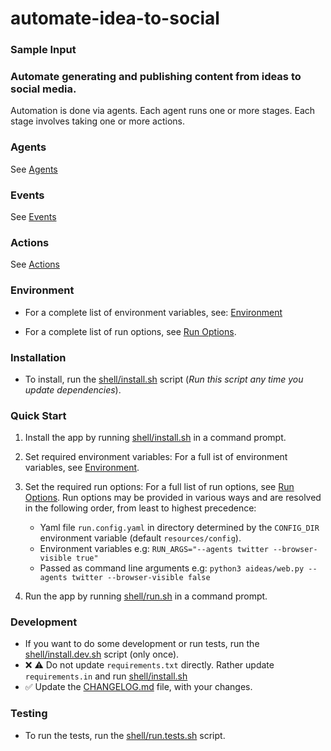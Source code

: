 # automate-idea-to-social

### Sample Input

### Automate generating and publishing content from ideas to social media.

Automation is done via agents. Each agent runs one or more stages. 
Each stage involves taking one or more actions. 

### Agents

See [Agents](./docs/agents.md)

### Events

See [Events](./docs/events.md)

### Actions

See [Actions](./docs/actions.md)

### Environment

- For a complete list of environment variables, see: [Environment](./docs/environment.md)

- For a complete list of run options, see [Run Options](docs/run-options.md).

### Installation

- To install, run the [shell/install.sh](shell/install.sh) script (_Run this script any time you update dependencies_).

### Quick Start

1. Install the app by running [shell/install.sh](shell/install.sh) in a command prompt.

2. Set required environment variables: For a full ist of environment variables, see [Environment](docs/environment.md).

3. Set the required run options: For a full list of run options, see [Run Options](docs/run-options.md). 
Run options may be provided in various ways and are resolved in the following order, from least to highest precedence:
   * Yaml file `run.config.yaml` in directory determined by the `CONFIG_DIR` environment variable (default `resources/config`).
   * Environment variables e.g: `RUN_ARGS="--agents twitter --browser-visible true"`
   * Passed as command line arguments e.g: `python3 aideas/web.py --agents twitter --browser-visible false`

4. Run the app by running [shell/run.sh](shell/run.sh) in a command prompt.

### Development

- If you want to do some development or run tests, run the [shell/install.dev.sh](shell/install.dev.sh) script (only once).
- &#10060; &#9888; Do not update `requirements.txt` directly. Rather update `requirements.in` and run [shell/install.sh](shell/install.sh)
- &#9989; Update the [CHANGELOG.md](CHANGELOG.md) file, with your changes.

### Testing

- To run the tests, run the [shell/run.tests.sh](shell/run.tests.sh) script.